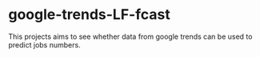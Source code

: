 # google-trends-LF-fcast
This projects aims to see whether data from google trends can be used to predict jobs numbers.
